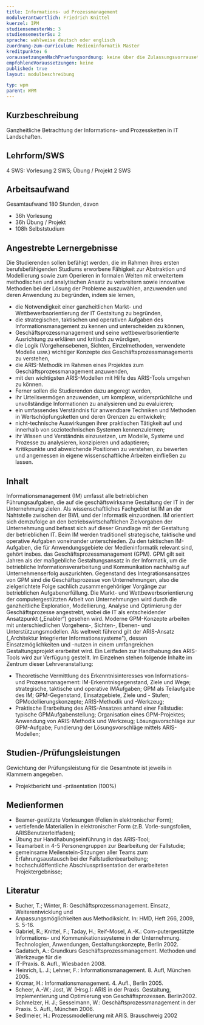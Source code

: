 ```yaml
---
title: Informations- ud Prozessmanagement
modulverantwortlich: Friedrich Knittel
kuerzel: IPM
studiensemesterWs: 3
studiensemesterSs: 2
sprache: wahlweise deutsch oder englisch
zuordnung-zum-curriculum: Medieninformatik Master
kreditpunkte: 6
voraussetzungenNachPruefungsordnung: keine über die Zulassungsvorrausetzungen zum Studium hinausgehenden
empfohleneVoraussetzungen: keine
published: true
layout: modulbeschreibung

typ: wpm
parent: WPM
---
```


## Kurzbeschreibung
Ganzheitliche Betrachtung der Informations- und Prozessketten in IT Landschaften.

## Lehrform/SWS 
4 SWS: Vorlesung 2 SWS; Übung / Projekt 2 SWS

## Arbeitsaufwand 
Gesamtaufwand 180 Stunden, davon
- 36h Vorlesung
- 36h Übung / Projekt
- 108h Selbststudium

## Angestrebte Lernergebnisse
Die Studierenden sollen befähigt werden, die im Rahmen ihres ersten berufsbefähigenden Studiums erworbene Fähigkeit zur Abstraktion und Modellierung sowie zum Operieren in formalen Welten mit erweitertem methodischen und analytischen Ansatz zu verbreitern sowie innovative
Methoden bei der Lösung der Probleme auszuwählen, anzuwenden und deren Anwendung zu begründen, indem sie lernen,
- die Notwendigkeit einer ganzheitlichen Markt- und Wettbewerbsorientierung der IT Gestaltung zu begründen,
- die strategischen, taktischen und operativen Aufgaben des Informationsmanagement zu kennen und unterscheiden zu können,
- Geschäftsprozessmanagement und seine wettbewerbsorientierte Ausrichtung zu erklären und kritisch zu würdigen,
- die Logik (Vorgehensebenen, Sichten, Einzelmethoden, verwendete Modelle usw.) wichtiger Konzepte des Geschäftsprozessmanagements zu verstehen,
- die ARIS-Methodik im Rahmen eines Projektes zum Geschäftsprozessmanagement anzuwenden,
- mit den wichtigsten ARIS-Modellen mit Hilfe des ARIS-Tools umgehen zu können.
- Ferner sollen die Studierenden dazu angeregt werden,
- ihr Urteilsvermögen anzuwenden, um komplexe, widersprüchliche und unvollständige Informationen zu analysieren und zu evaluieren;
- ein umfassendes Verständnis für anwendbare Techniken und Methoden in Wertschöpfungsketten und deren Grenzen zu entwickeln;
- nicht-technische Auswirkungen ihrer praktischen Tätigkeit auf und innerhalb von soziotechnischen Systemen kennenzulernen;
- ihr Wissen und Verständnis einzusetzen, um Modelle, Systeme und Prozesse zu analysieren, konzipieren und adaptieren;
- Kritikpunkte und abweichende Positionen zu verstehen, zu bewerten und angemessen in eigene wissenschaftliche Arbeiten einfließen zu lassen.

## Inhalt
Informationsmanagement (IM) umfasst alle betrieblichen Führungsaufgaben, die auf die geschäftswirksame Gestaltung der IT in der Unternehmung zielen. Als wissenschaftliches Fachgebiet ist IM an der Nahtstelle zwischen der BWL und der Informatik einzuordnen. IM orientiert sich demzufolge an den betriebswirtschaftlichen Zielvorgaben der Unternehmung und befasst sich auf dieser Grundlage mit der Gestaltung der betrieblichen IT. Beim IM werden traditionell strategische, taktische und operative Aufgaben voneinander unterschieden. Zu den taktischen IM-Aufgaben, die für Anwendungsgebiete der Medieninformatik relevant sind, gehört insbes. das Geschäftsprozessmanagement (GPM). GPM gilt seit Jahren als der maßgebliche Gestaltungsansatz in der Informatik, um die betriebliche Informationsverarbeitung und Kommunikation nachhaltig auf Unternehmenserfolg auszurichten. Gegenstand des Integrationsansatzes von GPM sind die Geschäftsprozesse von Unternehmungen, also die zielgerichtete Folge sachlich zusammengehöriger Vorgänge zur betrieblichen Aufgabenerfüllung. Die Markt- und Wettbewerbsorientierung der computergestützten Arbeit von Unternehmungen wird durch die ganzheitliche Exploration, Modellierung, Analyse und Optimierung der Geschäftsprozesse angestrebt, wobei die IT als entscheidender Ansatzpunkt („Enabler“) gesehen wird. Moderne GPM-Konzepte arbeiten mit unterschiedlichen Vorgehens-, Sichten-, Ebenen- und Unterstützungsmodellen. Als weltweit führend gilt der ARIS-Ansatz („Architektur Integrierter Informationssysteme"), dessen Einsatzmöglichkeiten und -nutzen in einem umfangreichen Gestaltungsprojekt erarbeitet wird. Ein Leitfaden zur Handhabung des ARIS-Tools wird zur Verfügung gestellt.
Im Einzelnen stehen folgende Inhalte im Zentrum dieser Lehrveranstaltung:
- Theoretische Vermittlung des Erkenntnisinteresses von Informations- und Prozessmanagement: IM-Erkenntnisgegenstand, Ziele und Wege; strategische, taktische und operative IMAufgaben; GPM als Teilaufgabe des IM; GPM-Gegenstand, Einsatzgebiete, Ziele und - Stufen; GPModellierungskonzepte; ARIS-Methodik und -Werkzeug;
- Praktische Erarbeitung des ARIS-Ansatzes anhand einer Fallstudie: typische GPMAufgabenstellung; Organisation eines GPM-Projektes; Anwendung von ARIS-Methodik und Werkzeug; Lösungsvorschläge zur GPM-Aufgabe; Fundierung der Lösungsvorschläge mittels ARIS-Modellen;

## Studien-/Prüfungsleistungen
Gewichtung der Prüfungsleistung für die Gesamtnote ist jeweils in Klammern angegeben.
- Projektbericht und -präsentation (100%)

## Medienformen
- Beamer-gestützte Vorlesungen (Folien in elektronischer Form);
- vertiefende Materialien in elektronischer Form (z.B. Vorle-sungsfolien, ARISBenutzerleitfaden);
- Übung zur Handhabungseinführung in das ARIS-Tool;
- Teamarbeit in 4-5 Personengruppen zur Bearbeitung der Fallstudie;
- gemeinsame Meilenstein-Sitzungen aller Teams zum Erfahrungsaustausch bei der
Fallstudienbearbeitung;
- hochschulöffentliche Abschlusspräsentation der erarbeiteten Projektergebnisse;


## Literatur
- Bucher, T.; Winter, R: Geschäftsprozessmanagement. Einsatz, Weiterentwicklung und
- Anpassungsmöglichkeiten aus Methodiksicht. In: HMD, Heft 266, 2009, S. 5-16.
- Gabriel, R.; Knittel, F.; Taday, H.; Reif-Mosel, A.-K.: Com-putergestützte Informations- und Kommunikationssysteme in der Unternehmung. Technologien, Anwendungen, Gestaltungskonzepte, Berlin 2002.
- Gadatsch, A.: Grundkurs Geschäftsprozessmanagement. Methoden und Werkzeuge für die
- IT-Praxis. 8. Aufl., Wiesbaden 2008.
- Heinrich, L. J.; Lehner, F.: Informationsmanagement. 8. Aufl, München 2005.
- Krcmar, H.: Informationsmanagement. 4. Aufl., Berlin 2005.
- Scheer, A.-W.; Jost, W. (Hrsg.): ARIS in der Praxis. Gestaltung, Implementierung und Optimierung von Geschäftsprozessen. Berlin2002.
- Schmelzer, H. J.; Sesselmann, W.: Geschäftsprozessmanagement in der Praxis. 5. Aufl., München 2006.
- Sedlmeier, H.: Prozessmodellierung mit ARIS. Brauschweig 2002
